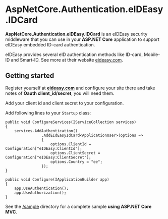 # AspNetCore.Authentication.eIDEasy.IDCard

**AspNetCore.Authentication.eIDEasy.IDCard** is an eIDEasy security middleware that you can use in your **ASP.NET Core** application to support eIDEasy embedded ID-card authentication.

eIDEasy provides several eID authentication methods like ID-card, Mobile-ID and Smart-ID. See more at their website [eideasy.com](https://eideasy.com/developer-documentation/).

## Getting started
Register yourself at **[eideasy.com](https://eideasy.com/)** and configure your site there and take notes of **Oauth client_id/secret**, you will need them.

Add your client id and client secret to your configuration.

Add following lines to your `Startup` class:
```AspNetCore
public void ConfigureServices(IServiceCollection services)
{
    services.AddAuthentication()
                .AddEIdEasyIdCard<ApplicationUser>(options =>
                {
                    options.ClientId = Configuration["eIDEasy:ClientId"];
                    options.ClientSecret = Configuration["eIDEasy:ClientSecret"];
                    options.Country = "ee";
                });
}

public void Configure(IApplicationBuilder app)
{
    app.UseAuthentication();
    app.UseAuthorization();
}
```
See the [/sample](https://github.com/kaupov/AspNetCore.Authentication.eIDEasy/tree/main/sample) directory for a complete sample **using ASP.NET Core MVC**.